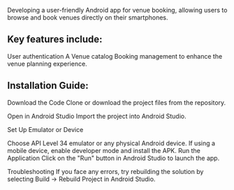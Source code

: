 
Developing a user-friendly Android app for venue booking, allowing users to browse and book venues directly on their smartphones.


## Key features include:
User authentication
A Venue catalog
Booking management to enhance the venue planning experience.

## Installation Guide:
Download the Code
Clone or download the project files from the repository.

Open in Android Studio
Import the project into Android Studio.

Set Up Emulator or Device

Choose API Level 34 emulator or any physical Android device.
If using a mobile device, enable developer mode and install the APK.
Run the Application
Click on the "Run" button in Android Studio to launch the app.

Troubleshooting
If you face any errors, try rebuilding the solution by selecting Build → Rebuild Project in Android Studio.
